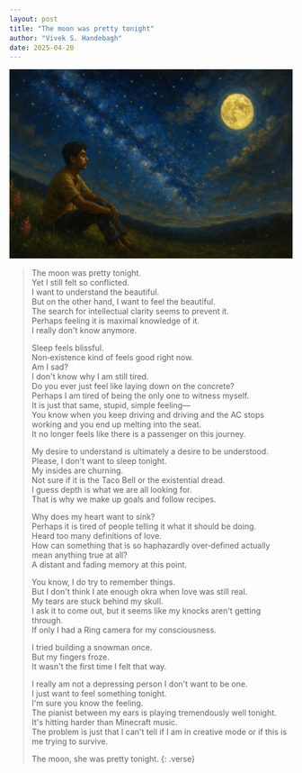 ```yaml
---
layout: post
title: "The moon was pretty tonight"
author: "Vivek S. Handebagh"
date: 2025-04-20
---
```


![The moon was pretty](/assets/images/under_moon.png)


> The moon was pretty tonight.  
> Yet I still felt so conflicted.  
> I want to understand the beautiful.  
> But on the other hand, I want to feel the beautiful.  
> The search for intellectual clarity seems to prevent it.  
> Perhaps feeling it is maximal knowledge of it.  
> I really don't know anymore.  
>   
> Sleep feels blissful.  
> Non‑existence kind of feels good right now.  
> Am I sad?  
> I don't know why I am still tired.  
> Do you ever just feel like laying down on the concrete?  
> Perhaps I am tired of being the only one to witness myself.  
> It is just that same, stupid, simple feeling—  
> You know when you keep driving and driving 
> and the AC stops working and you end up melting into the seat.  
> It no longer feels like there is a passenger on this journey.  
>   
> My desire to understand is ultimately a desire to be understood.  
> Please, I don't want to sleep tonight.  
> My insides are churning.  
> Not sure if it is the Taco Bell or the existential dread.  
> I guess depth is what we are all looking for.  
> That is why we make up goals and follow recipes.  
>   
> Why does my heart want to sink?  
> Perhaps it is tired of people telling it what it should be doing.  
> Heard too many definitions of love.  
> How can something that is so haphazardly over‑defined actually mean anything true at all?  
> A distant and fading memory at this point.  
>   
> You know, I do try to remember things.  
> But I don't think I ate enough okra when love was still real.  
> My tears are stuck behind my skull.  
> I ask it to come out, but it seems like my knocks aren't getting through.  
> If only I had a Ring camera for my consciousness.  
>   
> I tried building a snowman once.  
> But my fingers froze.  
> It wasn't the first time I felt that way.  
>   
> I really am not a depressing person
> I don't want to be one.  
> I just want to feel something tonight.  
> I'm sure you know the feeling.  
> The pianist between my ears is playing tremendously well tonight.  
> It's hitting harder than Minecraft music.  
> The problem is just that I can't tell if I am in creative mode or if this is me trying to survive.  
>   
> The moon, she was pretty tonight.
{: .verse}
